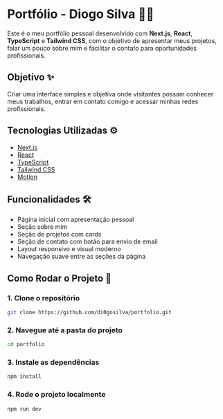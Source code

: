 # Portfólio - Diogo Silva 🧑‍💻

Este é o meu portfólio pessoal desenvolvido com **Next.js**, **React**, **TypeScript** e **Tailwind CSS**, com o objetivo de apresentar meus projetos, falar um pouco sobre mim e facilitar o contato para oportunidades profissionais.

## Objetivo ✨ 

Criar uma interface simples e objetiva onde visitantes possam conhecer meus trabalhos, entrar em contato comigo e acessar minhas redes profissionais.

## Tecnologias Utilizadas ⚙️

- [Next.js](https://nextjs.org/)
- [React](https://react.dev/)
- [TypeScript](https://www.typescriptlang.org/)
- [Tailwind CSS](https://tailwindcss.com/)
- [Motion](https://motion.dev/docs/react-quick-start)
  
## Funcionalidades 🛠️

- Página inicial com apresentação pessoal
- Seção sobre mim
- Seção de projetos com cards
- Seção de contato com botão para envio de email
- Layout responsivo e visual moderno
- Navegação suave entre as seções da página

## Como Rodar o Projeto 🔧

### 1. Clone o repositório
```bash
git clone https://github.com/di0gosilva/portfolio.git
```

### 2. Navegue até a pasta do projeto
```bash
cd portfolio
```

### 3. Instale as dependências
```bash
npm install
```

### 4. Rode o projeto localmente
```bash
npm run dev
```
